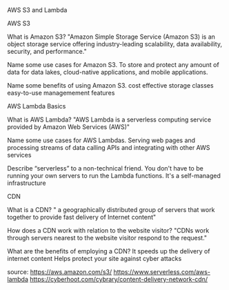 AWS S3 and Lambda

AWS S3

What is Amazon S3? "Amazon Simple Storage Service (Amazon S3) is an object storage service offering industry-leading scalability, data availability, security, and performance."

Name some use cases for Amazon S3.
To store and protect any amount of data for data lakes, cloud-native applications, and mobile applications.

Name some benefits of using Amazon S3.
cost effective storage classes
easy-to-use managemement features

AWS Lambda Basics

What is AWS Lambda? "AWS Lambda is a serverless computing service provided by Amazon Web Services (AWS)"

Name some use cases for AWS Lambdas.
Serving web pages and processing streams of data
calling APIs and integrating with other AWS services

Describe “serverless” to a non-technical friend.
You don't have to be running your own servers to run the Lambda functions. It's a self-managed infrastructure

CDN

What is a CDN? " a geographically distributed group of servers that work together to provide fast delivery of Internet content"

How does a CDN work with relation to the website visitor? "CDNs work through servers nearest to the website visitor respond to the request."

What are the benefits of employing a CDN? 
It speeds up the delivery of internet content
Helps protect your site against cyber attacks

source:
https://aws.amazon.com/s3/
https://www.serverless.com/aws-lambda
https://cyberhoot.com/cybrary/content-delivery-network-cdn/

